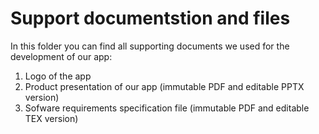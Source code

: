 # Support documentstion and files

In this folder you can find all supporting documents we used for the development of our app:

1. Logo of the app
2. Product presentation of our app (immutable PDF and editable PPTX version)
3. Sofware requirements specification file (immutable PDF and editable TEX version)


